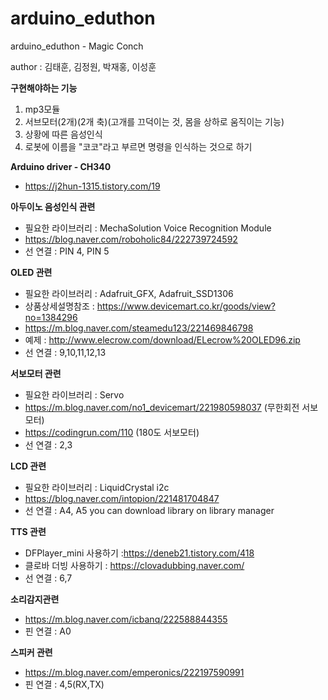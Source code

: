 # arduino_eduthon
arduino_eduthon - Magic Conch

author : 김태훈, 김정원, 박재홍, 이성훈

**구현해야하는 기능**
 1. mp3모듈
 2. 서브모터(2개)(2개 축)(고개를 끄덕이는 것, 몸을 상하로 움직이는 기능)
 3. 상황에 따른 음성인식
 4. 로봇에 이름을 "코코"라고 부르면 명령을 인식하는 것으로 하기

**Arduino driver - CH340**
 - https://j2hun-1315.tistory.com/19

**아두이노 음성인식 관련**
 - 필요한 라이브러리 : MechaSolution Voice Recognition Module
 - https://blog.naver.com/roboholic84/222739724592 
 - 선 연결 : PIN 4, PIN 5
 
**OLED 관련**
 - 필요한 라이브러리 : Adafruit_GFX, Adafruit_SSD1306
 - 상품상세설명참조 : https://www.devicemart.co.kr/goods/view?no=1384296
 - https://m.blog.naver.com/steamedu123/221469846798
 - 예제 : http://www.elecrow.com/download/ELecrow%20OLED96.zip
 - 선 연결 : 9,10,11,12,13
 
**서보모터 관련**
 - 필요한 라이브러리 : Servo
 - https://m.blog.naver.com/no1_devicemart/221980598037 (무한회전 서보모터)
 - https://codingrun.com/110 (180도 서보모터) 
 - 선 연결 : 2,3
 
 **LCD 관련**
 - 필요한 라이브러리 : LiquidCrystal i2c
 - https://blog.naver.com/intopion/221481704847
 - 선 연결 : A4, A5
 you can download library on library manager

 **TTS 관련**
 - DFPlayer_mini 사용하기 :https://deneb21.tistory.com/418
 - 클로바 더빙 사용하기 : https://clovadubbing.naver.com/
 - 선 연결 : 6,7

 **소리감지관련**
 - https://m.blog.naver.com/icbanq/222588844355
 - 핀 연결 : A0

 **스피커 관련**
 - https://m.blog.naver.com/emperonics/222197590991
 - 핀 연결 : 4,5(RX,TX)
